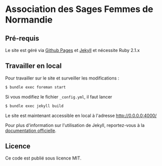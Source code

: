 # Association des Sages Femmes de Normandie

## Pré-requis
Le site est géré via [Github Pages](https://pages.github.com/) et [Jekyll](http://jekyllrb.com/) et nécessite Ruby 2.1.x

## Travailler en local

Pour travailler sur le site et surveiller les modifications :
```bash
$ bundle exec foreman start  
```

Si vous modifiez le fichier `_config.yml`, il faut lancer
```bash
$ bundle exec jekyll build
```
Le site est maintenant accessible en local à l'adresse http://0.0.0.0:4000/

Pour plus d'information sur l'utilisation de Jekyll, reportez-vous à la [documentation officielle](http://jekyllrb.com/docs/home/).


## Licence

Ce code est publié sous licence MIT.
